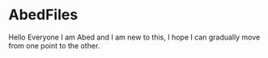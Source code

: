 # AbedFiles

Hello Everyone I am Abed and I am new to this,
I hope I can gradually move from one point to the other.
